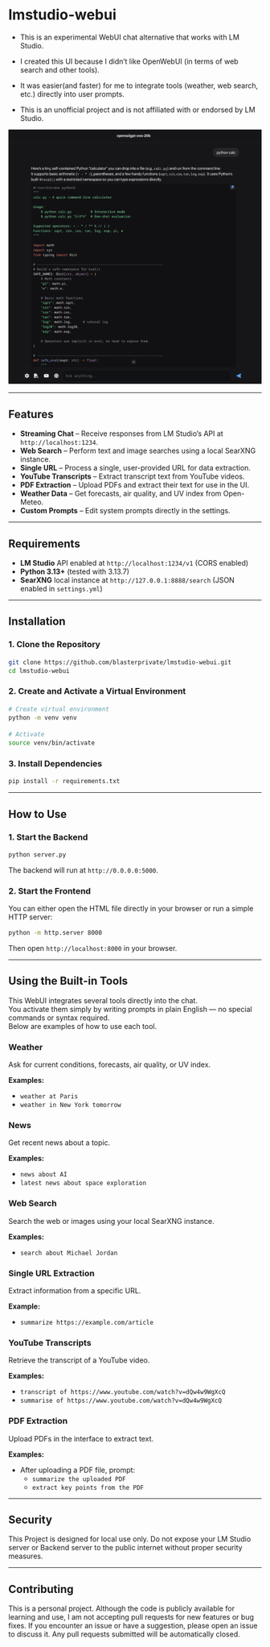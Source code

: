 # lmstudio-webui

- This is an experimental WebUI chat alternative that works with LM Studio.

- I created this UI because I didn’t like OpenWebUI (in terms of web search and other tools).

- It was easier(and faster) for me to integrate tools (weather, web search, etc.) directly into user prompts.

- This is an unofficial project and is not affiliated with or endorsed by LM Studio.
  
![Alt text](screenshots/screen1.png)

---

## Features

* **Streaming Chat** – Receive responses from LM Studio’s API at `http://localhost:1234`.
* **Web Search** – Perform text and image searches using a local SearXNG instance.
* **Single URL** – Process a single, user-provided URL for data extraction.
* **YouTube Transcripts** – Extract transcript text from YouTube videos.
* **PDF Extraction** – Upload PDFs and extract their text for use in the UI.
* **Weather Data** – Get forecasts, air quality, and UV index from Open-Meteo.
* **Custom Prompts** – Edit system prompts directly in the settings.

---

## Requirements

- **LM Studio** API enabled at `http://localhost:1234/v1` (CORS enabled)
- **Python 3.13+** (tested with 3.13.7)
- **SearXNG** local instance at `http://127.0.0.1:8888/search` (JSON enabled in `settings.yml`)

---

## Installation

### 1. Clone the Repository

```bash
git clone https://github.com/blasterprivate/lmstudio-webui.git
cd lmstudio-webui
````

### 2. Create and Activate a Virtual Environment

```bash
# Create virtual environment
python -m venv venv

# Activate
source venv/bin/activate
```

### 3. Install Dependencies

```bash
pip install -r requirements.txt
```

---

## How to Use

### 1. Start the Backend

```bash
python server.py
```

The backend will run at `http://0.0.0.0:5000`.

### 2. Start the Frontend

You can either open the HTML file directly in your browser or run a simple HTTP server:

```bash
python -m http.server 8000
```

Then open `http://localhost:8000` in your browser.

---

## Using the Built-in Tools

This WebUI integrates several tools directly into the chat.  
You activate them simply by writing prompts in plain English — no special commands or syntax required.  
Below are examples of how to use each tool.

### Weather
Ask for current conditions, forecasts, air quality, or UV index.

**Examples:**
- `weather at Paris`
- `weather in New York tomorrow`

### News
Get recent news about a topic.

**Examples:**
- `news about AI`
- `latest news about space exploration`

### Web Search
Search the web or images using your local SearXNG instance.

**Examples:**
- `search about Michael Jordan`

### Single URL Extraction
Extract information from a specific URL.

**Example:**
- `summarize https://example.com/article`

### YouTube Transcripts
Retrieve the transcript of a YouTube video.

**Examples:**
- `transcript of https://www.youtube.com/watch?v=dQw4w9WgXcQ`
- `summarise of https://www.youtube.com/watch?v=dQw4w9WgXcQ`
### PDF Extraction
Upload PDFs in the interface to extract text.

**Examples:**
- After uploading a PDF file, prompt:
  - `summarize the uploaded PDF`
  - `extract key points from the PDF`

---

## Security

This Project is designed for local use only. Do not expose your LM Studio server or Backend server to the public internet without proper security measures.

---
## Contributing

This is a personal project. Although the code is publicly available for learning and use, I am not accepting pull requests for new features or bug fixes. If you encounter an issue or have a suggestion, please open an issue to discuss it. Any pull requests submitted will be automatically closed.
